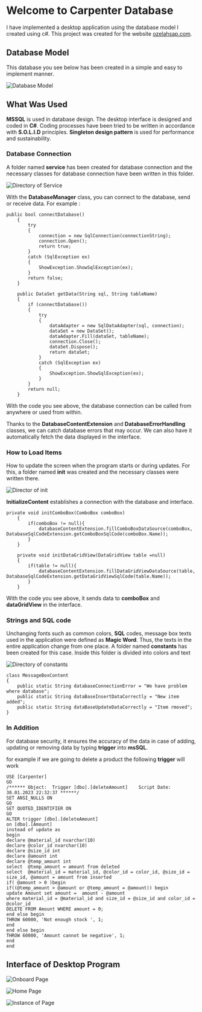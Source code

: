 # Welcome to Carpenter Database

I have implemented a desktop application using the database model I created using c#. This project was created for the website [ozelahsap.com](http://www.ozelahsap.com).


## Database Model

This database you see below has been created in a simple and easy to implement manner.

![Database Model](https://github.com/MuhammetFatihAktug/Carpenter_Database/blob/a9ecd7983df3713ad72f90a5b44ff62b1a3c1021/Carpenter_v1/assets/git/database_model_view.png)

## What Was Used
**MSSQL** is used in database design. The desktop interface is designed and coded in **C#**. Coding processes have been tried to be written in accordance with **S.O.L.I.D** principles. **Singleton design pattern** is used for performance and sustainability.

### Database Connection
A folder named **service** has been created for database connection and the necessary classes for database connection have been written in this folder.

![Directory of Service](https://github.com/MuhammetFatihAktug/Carpenter_Database/blob/5835ff67ea855778ef678f58e153ef0972cccbd8/Carpenter_v1/assets/git/directory_of_service.png)

With the **DatabaseManager** class, you can connect to the database, send or receive data.
For example :


    public bool connectDatabase()
        {
            try
            {
                connection = new SqlConnection(connectionString);
                connection.Open();
                return true;
            }
            catch (SqlException ex)
            {
                ShowException.ShowSqlException(ex);              
            }
            return false;
        }

        public DataSet getData(String sql, String tableName)
        {
            if (connectDatabase())
            {
                try
                {
                    dataAdapter = new SqlDataAdapter(sql, connection);
                    dataSet = new DataSet();
                    dataAdapter.Fill(dataSet, tableName);
                    connection.Close();
                    dataSet.Dispose();
                    return dataSet;
                }
                catch (SqlException ex)
                {
                    ShowException.ShowSqlException(ex);
                }
            }
            return null;
        }

With the code you see above, the database connection can be called from anywhere or used from within.

Thanks to the **DatabaseContentExtension** and **DatabaseErrorHandling** classes, we can catch database errors that may occur. We can also have it automatically fetch the data displayed in the interface.

### How to Load Items
How to update the screen when the program starts or during updates. For this, a folder named **init** was created and the necessary classes were written there.

![Director of init](https://github.com/MuhammetFatihAktug/Carpenter_Database/blob/68bf1618b5645142e9b3f2a4a393215baf924f75/Carpenter_v1/assets/git/directory_of_init.png)

**InitializeContent** establishes a connection with the database and interface.

    private void initComboBox(ComboBox comboBox)
        {    
            if(comboBox != null){
                databaseContentExtension.fillComboBoxDataSource(comboBox, DatabaseSqlCodeExtension.getComboBoxSqlCode(comboBox.Name));
            }
        }

        private void initDataGridView(DataGridView table =null)
        {
            if(table != null){
                databaseContentExtension.fillDataGridViewDataSource(table, DatabaseSqlCodeExtension.getDataGridViewSqlCode(table.Name));
            }
        }
  
  With the code you see above, it sends data to **comboBox** and **dataGridView**  in the interface.


### Strings and SQL code

Unchanging fonts such as common colors, **SQL** codes, message box texts used in the application were defined as **Magic Word**. Thus, the texts in the entire application change from one place.
A folder named **constants** has been created for this case. Inside this folder is divided into colors and text

![Directory  of constants](https://github.com/MuhammetFatihAktug/Carpenter_Database/blob/93a517c5674211d7f693c829fff6b725cd149f6c/Carpenter_v1/assets/git/directory_of_constant.png)


    class MessageBoxContent
    {
        public static String databaseConnectionError = "We have problem where database";
        public static String dataBaseInsertDataCorrectly = "New item added";
        public static String dataBaseUpdateDataCorrectly = "Item rmoved";
    }

### In Addition
For database security, it ensures the accuracy of the data in case of adding, updating or removing data by typing **trigger** into **msSQL**. 

for example if we are going to delete a product the following **trigger** will work

    USE [Carpenter]
	GO
	/****** Object:  Trigger [dbo].[deleteAmount]    Script Date: 30.01.2023 22:32:37 ******/
	SET ANSI_NULLS ON
	GO
	SET QUOTED_IDENTIFIER ON
	GO
	ALTER trigger [dbo].[deleteAmount]
	on [dbo].[Amount]
	instead of update as
	begin
	declare @material_id nvarchar(10)
	declare @color_id nvarchar(10)
	declare @size_id int
	declare @amount int
	declare @temp_amount int
	select  @temp_amount = amount from deleted
	select  @material_id = material_id, @color_id = color_id, @size_id = size_id, @amount = amount from inserted
	if( @amount > 0 )begin
	if((@temp_amount > @amount or @temp_amount = @amount)) begin
	update Amount set amount =  amount - @amount
	where material_id = @material_id and size_id = @size_id and color_id = @color_id
	DELETE FROM Amount WHERE amount = 0;
	end else begin
	THROW 60000, 'Not enough stock ', 1;
	end
	end else begin
	THROW 60000, 'Amount cannot be negative', 1;
	end
	end

## Interface of Desktop Program
![Onboard Page](https://github.com/MuhammetFatihAktug/Carpenter_Database/blob/a9ecd7983df3713ad72f90a5b44ff62b1a3c1021/Carpenter_v1/assets/git/onboard_screen.png)

![Home Page ](https://github.com/MuhammetFatihAktug/Carpenter_Database/blob/a9ecd7983df3713ad72f90a5b44ff62b1a3c1021/Carpenter_v1/assets/git/home_screen.png)

![Instance of Page](https://github.com/MuhammetFatihAktug/Carpenter_Database/blob/a9ecd7983df3713ad72f90a5b44ff62b1a3c1021/Carpenter_v1/assets/git/ex_screen.png)

